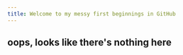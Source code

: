 ```yaml
---
title: Welcome to my messy first beginnings in GitHub
---
```

oops, looks like there's nothing here
---
